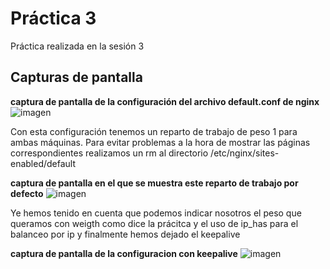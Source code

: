 # Práctica 3

Práctica realizada en la sesión 3

## Capturas de pantalla

**captura de pantalla de la configuración del archivo default.conf de nginx**
![imagen](https://github.com/AntonioJA/SWAP1617/blob/master/Pr%C3%A1ctica3/configuracionNginx.png)

Con esta configuración tenemos un reparto de trabajo de peso 1 para ambas máquinas.
Para evitar problemas a la hora de mostrar las páginas correspondientes realizamos un rm al directorio 
/etc/nginx/sites-enabled/default

**captura de pantalla en el que se muestra este reparto de trabajo por defecto**
![imagen](https://github.com/AntonioJA/SWAP1617/blob/master/Pr%C3%A1ctica3/repartoTrabajo.png)

Ye hemos tenido en cuenta que podemos indicar nosotros el peso que queramos con weigth como dice la prácitca y
el uso de ip_has para el balanceo por ip y finalmente hemos dejado el keepalive

**captura de pantalla de la configuracion con keepalive**
![imagen](https://github.com/AntonioJA/SWAP1617/blob/master/Pr%C3%A1ctica3/keepalive.png)
